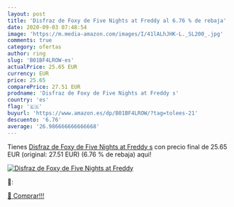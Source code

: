 ```yaml
---
layout: post
title: 'Disfraz de Foxy de Five Nights at Freddy al 6.76 % de rebaja'
date: 2020-09-03 07:48:54
image: 'https://m.media-amazon.com/images/I/41lALhJHK-L._SL200_.jpg'
comments: true
category: ofertas
author: ring
slug: 'B01BF4LROW-es'
actualPrice: 25.65 EUR
currency: EUR
price: 25.65
comparePrice: 27.51 EUR
prodname: 'Disfraz de Foxy de Five Nights at Freddy s'
country: 'es'
flag: '🇪🇸'
buyurl: 'https://www.amazon.es/dp/B01BF4LROW/?tag=tolees-21'
descuento: '6.76'
average: '26.986666666666668'
---
```


Tienes [Disfraz de Foxy de Five Nights at Freddy s](https://www.amazon.es/dp/B01BF4LROW/?tag=tolees-21) con precio final de  25.65 EUR (original: 27.51 EUR) (6.76 %  de rebaja) aqui!

[![Disfraz de Foxy de Five Nights at Freddy](https://m.media-amazon.com/images/I/41lALhJHK-L._SL200_.jpg)](https://www.amazon.es/dp/B01BF4LROW/?tag=tolees-21)

🔎:


[🛒 Comprar!!!](https://www.amazon.es/dp/B01BF4LROW/?tag=tolees-21)
